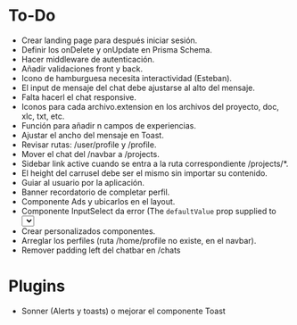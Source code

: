 # To-Do

- Crear landing page para después iniciar sesión.
- Definir los onDelete y onUpdate en Prisma Schema.
- Hacer middleware de autenticación.
- Añadir validaciones front y back.
- Icono de hamburguesa necesita interactividad (Esteban).
- El input de mensaje del chat debe ajustarse al alto del mensaje.
- Falta hacerl el chat responsive.
- Iconos para cada archivo.extension en los archivos del proyecto, doc, xlc, txt, etc.
- Función para añadir n campos de experiencias.
- Ajustar el ancho del mensaje en Toast.
- Revisar rutas: /user/profile y /profile.
- Mover el chat del /navbar a /projects.
- Sidebar link active cuando se entra a la ruta correspondiente /projects/*.
- El height del carrusel debe ser el mismo sin importar su contenido.
- Guiar al usuario por la aplicación.
- Banner recordatorio de completar perfil.
- Componente Ads y ubicarlos en el layout.
- Componente InputSelect da error (The `defaultValue` prop supplied to <select> must be an array if `multiple` is true).
- Crear personalizados componentes.
- Arreglar los perfiles (ruta /home/profile no existe, en el navbar).
- Remover padding left del chatbar en /chats

# Plugins
- Sonner (Alerts y toasts) o mejorar el componente Toast